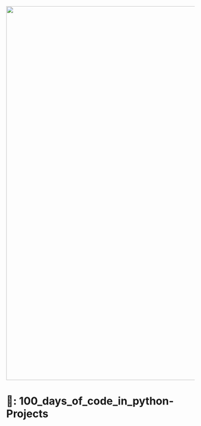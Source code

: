 <div align="center">
  <img width="1000" src="https://media.giphy.com/media/coxQHKASG60HrHtvkt/giphy.gif?cid=790b76113t4rcnntbxigoxrhoxtcsprx7p4vw3r3szmhbgbp&ep=v1_gifs_search&rid=giphy.gif&ct=g"  />
</div>

###

<h1 align="left">🔗<a href="https://github.com/Activesamu3l/100_days_of_code_in_python-Projects" style="text-decoration: none;">: 100_days_of_code_in_python-Projects</a></h1>

###
